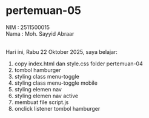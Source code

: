 # pertemuan-05

NIM : 2511500015<br>
Nama : Moh. Sayyid Abraar<br><br>

Hari ini, Rabu 22 Oktober 2025, saya belajar:
<ol>
    <li>copy index.html dan style.css folder pertemuan-04</li>
    <li>tombol hamburger</li>
    <li>styling class menu-toggle</li>
    <li>styling class menu-toggle mobile</li>
    <li>styling elemen nav</li>
    <li>styling elemen nav active</li>
    <li>membuat file script.js</li>
    <li>onclick listener tombol hamburger</li>
</ol>    